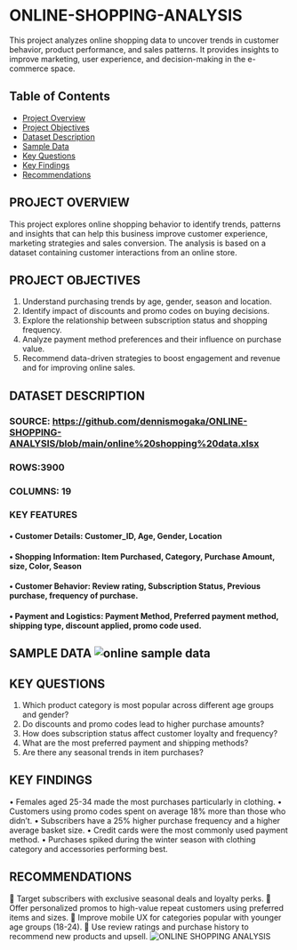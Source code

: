 # ONLINE-SHOPPING-ANALYSIS
This project analyzes online shopping data to uncover trends in customer behavior, product performance, and sales patterns. It provides insights to improve marketing, user experience, and decision-making in the e-commerce space.
##  Table of Contents

- [ Project Overview](#project-overview)
- [ Project Objectives](#project-objectives)
- [ Dataset Description](#️dataset-description)
- [ Sample Data](#sample-data)
- [ Key Questions](#key-questions)
- [ Key Findings](#key-findings)
- [ Recommendations](#recommendations)
## PROJECT OVERVIEW
This project explores online shopping behavior to identify trends, patterns and insights that can help this business improve customer experience, marketing strategies and sales conversion.
The analysis is based on a dataset containing customer interactions from an online store.
## PROJECT OBJECTIVES
1.	Understand purchasing trends by age, gender, season and location.
2.	Identify impact of discounts and promo codes on buying decisions.
3.	Explore the relationship between subscription status and shopping frequency.
4.	Analyze payment method preferences and their influence on purchase value.
5.	Recommend data-driven strategies to boost engagement and revenue and for improving online sales.
## DATASET DESCRIPTION
### SOURCE: https://github.com/dennismogaka/ONLINE-SHOPPING-ANALYSIS/blob/main/online%20shopping%20data.xlsx
### ROWS:3900
### COLUMNS: 19
### KEY FEATURES
#### •	Customer Details: Customer_ID, Age, Gender, Location
#### •	Shopping Information: Item Purchased, Category, Purchase Amount, size, Color, Season
#### •	Customer Behavior: Review rating, Subscription Status, Previous purchase, frequency of purchase.
#### •	Payment and Logistics: Payment Method, Preferred payment method, shipping type, discount applied, promo code used.
## SAMPLE DATA ![online sample data](https://github.com/user-attachments/assets/4ef6f4d0-7e19-444b-9882-feb43744e6f8)


## KEY QUESTIONS
1.	Which product category is most popular across different age groups and gender?
2.	Do discounts and promo codes lead to higher purchase amounts?
3.	How does subscription status affect customer loyalty and frequency?
4.	What are the most preferred payment and shipping methods?
5.	Are there any seasonal trends in item purchases?
## KEY FINDINGS
•	Females aged 25-34 made the most purchases particularly in clothing.
•	Customers using promo codes spent on average 18% more than those who didn’t.
•	Subscribers have a 25% higher purchase frequency and a higher average basket size.
•	Credit cards were the most commonly used payment method.
•	Purchases spiked during the winter season with clothing category and accessories performing best.
## RECOMMENDATIONS
	Target subscribers with exclusive seasonal deals and loyalty perks.
	Offer personalized promos to high-value repeat customers using preferred items and sizes.
	Improve mobile UX for categories popular with younger age groups (18-24).
	Use review ratings and purchase history to recommend new products and upsell.
![ONLINE SHOPPING ANALYSIS](https://github.com/user-attachments/assets/7f6d7b7b-5c73-4985-80e8-32a45ddf381c)

